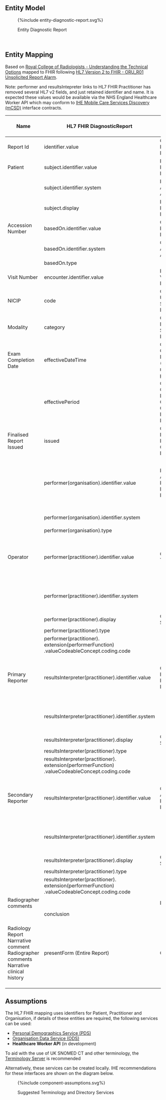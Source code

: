 
## Entity Model

<figure>
{%include entity-diagnostic-report.svg%}
<p id="fX.X.X.X-X" class="figureTitle">Entity Diagnostic Report</p>
</figure>
<br clear="all">

## Entity Mapping

Based on [Royal College of Radiologists - Understanding the Technical Options](https://www.rcr.ac.uk/media/wwtp2mif/rcr-publications_radiology-reporting-networks-understanding-the-technical-options_march-2022.pdf) mapped to FHIR following [HL7 Version 2 to FHIR - ORU_R01 Unsolicited Report Alarm](https://build.fhir.org/ig/HL7/v2-to-fhir/ConceptMap-message-oru-r01-to-bundle.html). 

Note: performer and resultsIntepreter links to HL7 FHIR Practitioner has removed several HL7 v2 fields, and just retained identifier and name. It is expected these values would be available via the NHS England Healthcare Worker API which may conform to [IHE Mobile Care Services Discovery (mCSD)](https://profiles.ihe.net/ITI/mCSD/index.html) interface contracts.

| Name                                                                                           | HL7 FHIR DiagnosticReport                                                                       | HL7 v2 Segment and Name                                     | DICOM                                                                        | Note                                                                                                                                                                                                                                                                                                                                                                                                                 | NHS Data Dictionary                                                                                                                                                            |
|------------------------------------------------------------------------------------------------|-------------------------------------------------------------------------------------------------|-------------------------------------------------------------|------------------------------------------------------------------------------|----------------------------------------------------------------------------------------------------------------------------------------------------------------------------------------------------------------------------------------------------------------------------------------------------------------------------------------------------------------------------------------------------------------------|--------------------------------------------------------------------------------------------------------------------------------------------------------------------------------|
| Report Id                                                                                      | identifier.value                                                                                | OBR-3 Filler Order Number                                   |                                                                              |                                                                                                                                                                                                                                                                                                                                                                                                                      |                                                                                                                                                                                |
| Patient                                                                                        | subject.identifier.value                                                                        | PID-3-1   Patient Identifiers                               |                                                                              | Where PID-3-4 (Assigning Authority) = NHS                                                                                                                                                                                                                                                                                                                                                                            | [NHS NUMBER](https://www.datadictionary.nhs.uk/data_elements/nhs_number.html)                                                                                                  |
|                                                                                                | subject.identifier.system                                                                       | PID-4-4 Assigning Authority                                 |                                                                              | Fixed value `https://fhir.nhs.uk/Id/nhs-number`                                                                                                                                                                                                                                                                                                                                                                      |                                                                                                                                                                                |        
|                                                                                                | subject.display                                                                                 | PID-5      Patient Name                                     |                                                                              |                                                                                                                                                                                                                                                                                                                                                                                                                      |                                                                                                                                                                                |
| Accession Number                                                                               | basedOn.identifier.value                                                                        | ORC-3      Filler Order Number                              | 0008,0050 AccessionNumber                                                    |                                                                                                                                                                                                                                                                                                                                                                                                                      |                                                                                                                                                                                |
|                                                                                                | basedOn.identifier.system                                                                       | ORC-3-4 Assigning Authority                                 | 0008,0051 Assigning Authority                                                | Convert to a FHIR System Uri                                                                                                                                                                                                                                                                                                                                                                                         |                                                                                                                                                                                |
|                                                                                                | basedOn.type                                                                                    |                                                             |                                                                              | Fixed value `ServiceRequest`                                                                                                                                                                                                                                                                                                                                                                                         |                                                                                                                                                                                |
| Visit Number                                                                                   | encounter.identifier.value                                                                      | PV1-19     Visit Number                                     |                                                                              |                                                                                                                                                                                                                                                                                                                                                                                                                      |                                                                                                                                                                                |
| NICIP                                                                                          | code                                                                                            | OBR-4 	Universal Service Identifier                         | 0008,1032                                                                    |                                                                                                                                                                                                                                                                                                                                                                                                                      | [IMAGING CODE (NICIP)](https://www.datadictionary.nhs.uk/data_elements/imaging_code__nicip_.html)                                                                              |                                                                                                                                                                                 
| Modality                                                                                       | category                                                                                        | OBR-24 	Diagnostic Serv Sect ID                             | 0008,0024 [Modality](https://dicom.nema.org/medical/dicom/current/output/chtml/part16/sect_CID_29.html)                                                       |                                                                                                                                                                                                                                                                                                                                                                                                                      |                                                                                                                                                                                |
| Exam Completion Date                                                                           | effectiveDateTime                                                                               | OBR-7	Observation Date/Time (if OBR-8 not present)          |                                                                              | Exam completion date+time by radiographer                                                                                                                                                                                                                                                                                                                                                                            |                                                                                                                                                                                |
|                                                                                                | effectivePeriod                                                                                 | OBR-7 Observation Date/Time OBR-8 Observation End Date/Time |                                                                              |                                                                                                                                                                                                                                                                                                                                                                                                                      |                                                                                                                                                                                |
| Finalised Report Issued                                                                        | issued                                                                                          | OBR-22 Results Rpt/Status Chng – Date/Time                  | DICOM SR Structured Reporting Object                                         |                                                                                                                                                                                                                                                                                                                                                                                                                      |                                                                                                                                                                                |
|                                                                                                | performer(organisation).identifier.value                                                        | PV1-3-4	Assigned Patient Location - Facility                | 0008,0082                                                                    |                                                                                                                                                                                                                                                                                                                                                                                                                      | [SITE CODE (OF IMAGING)](https://www.datadictionary.nhs.uk/data_elements/site_code__of_imaging_.html?hl=site%2Ccode) This is referring to Location codes, ODS codes preferred? | 
|                                                                                                | performer(organisation).identifier.system                                                       |                                                             |                                                                              | Fixed value `https://fhir.nhs.uk/Id/ods-organisation-code`                                                                                                                                                                                                                                                                                                                                                           |                                                                                                                                                                                |
|                                                                                                | performer(organisation).type                                                                    |                                                             |                                                                              | Fixed value `Organization`                                                                                                                                                                                                                                                                                                                                                                                           |                                                                                                                                                                                |
| Operator                                                                                       | performer(practitioner).identifier.value                                                        | OBR-34-1	Technician                                         | 0008,1049 and/or 0008,1070                                                   |                                                                                                                                                                                                                                                                                                                                                                                                                      | See [CONSULTANT CODE](https://www.datadictionary.nhs.uk/data_elements/consultant_code.html) for formats of GMC, HCPC and NMC codes                                             | 
|                                                                                                | performer(practitioner).identifier.system                                                       |                                                             |                                                                              | See NHS England [FHIR Practitioner](https://simplifier.net/guide/NHSDigital/Home/FHIRAssets/AllAssets/Profiles/NHSDigital-Practitioner.guide.md?version=current) identifier guidance. This link is deprecated, find replacement                                                                                                                                                                                      |                                                                                                                                                                                |
|                                                                                                | performer(practitioner).display                                                                 | OBR-34-2 Surname                                            |                                                                              |                                                                                                                                                                                                                                                                                                                                                                                                                      |                                                                                                                                                                                |
|                                                                                                | performer(practitioner).type                                                                    |                                                             |                                                                              | Fixed value `Practitioner`                                                                                                                                                                                                                                                                                                                                                                                           |                                                                                                                                                                                |
|                                                                                                | performer(practitioner).<br/>extension(performerFunction)<br/>.valueCodeableConcept.coding.code |                                                             |                                                                              | Fixed value `SPRF`                                                                                                                                                                                                                                                                                                                                                                                                   |                                                                                                                                                                                |
| Primary Reporter                                                                               | resultsInterpreter(practitioner).identifier.value                                                        | OBR-32-1 Principal Result Interpreter                       | 0008,1062                                                                    |                                                                                                                                                                                                                                                                                                                                                                                                                      | See [CONSULTANT CODE](https://www.datadictionary.nhs.uk/data_elements/consultant_code.html) for formats of GMC, HCPC and NMC codes                                             | 
|                                                                                                | resultsInterpreter(practitioner).identifier.system                                                       |                                                             |                                                                              | See NHS England [FHIR Practitioner](https://simplifier.net/guide/NHSDigital/Home/FHIRAssets/AllAssets/Profiles/NHSDigital-Practitioner.guide.md?version=current) identifier guidance. This link is deprecated, find replacement                                                                                                                                                                                      |                                                                                                                                                                                |
|                                                                                                | resultsInterpreter(practitioner).display                                                                 | OBR-32-2 Surname                                            |                                                                              |                                                                                                                                                                                                                                                                                                                                                                                                                      |                                                                                                                                                                                |
|                                                                                                | resultsInterpreter(practitioner).type                                                                    |                                                             |                                                                              | Fixed value `Practitioner`                                                                                                                                                                                                                                                                                                                                                                                           |                                                                                                                                                                                |
|                                                                                                | resultsInterpreter(practitioner).<br/>extension(performerFunction)<br/>.valueCodeableConcept.coding.code |                                                             |                                                                              | Fixed value `PPRF`                                                                                                                                                                                                                                                                                                                                                                                                   |                                                                                                                                                                                |
| Secondary Reporter                                                                             | resultsInterpreter(practitioner).identifier.value                                                        | OBR-33-1 Assistant Result Interpreter                       | 0008,1062                                                                    |                                                                                                                                                                                                                                                                                                                                                                                                                      | See [CONSULTANT CODE](https://www.datadictionary.nhs.uk/data_elements/consultant_code.html) for formats of GMC, HCPC and NMC codes                                             | 
|                                                                                                | resultsInterpreter(practitioner).identifier.system                                                       |                                                             |                                                                              | See NHS England [FHIR Practitioner](https://simplifier.net/guide/NHSDigital/Home/FHIRAssets/AllAssets/Profiles/NHSDigital-Practitioner.guide.md?version=current) identifier guidance. This link is deprecated, find replacement                                                                                                                                                                                      |                                                                                                                                                                                |
|                                                                                                | resultsInterpreter(practitioner).display                                                                 | OBR-33-2 Surname                                            |                                                                              |                                                                                                                                                                                                                                                                                                                                                                                                                      |                                                                                                                                                                                |
|                                                                                                | resultsInterpreter(practitioner).type                                                                    |                                                             |                                                                              | Fixed value `Practitioner`                                                                                                                                                                                                                                                                                                                                                                                           |                                                                                                                                                                                |
|                                                                                                | resultsInterpreter(practitioner).<br/>extension(performerFunction)<br/>.valueCodeableConcept.coding.code |                                                             |                                                                              | Fixed value `SPRF`                                                                                                                                                                                                                                                                                                                                                                                                   |                                                                                                                                                                                |
| Radiographer comments                                                                          |                                                                                                 | NTE-3                                                       |                                                                              | See note below about FHIR Document                                                                                                                                                                                                                                                                                                                                                                                   |                                                                                                                                                                                |
|                                                                                                | conclusion                                                                                      |                                                        | Is this present?                                                             |                                                                                                                                                                                                                                                                                                                                                                                                                      |                                                                                                                                                                                |  
| Radiology Report Narrrative comment<br/>Radiographer comments<br/>Narrative clinical history   | presentForm (Entire Report)                                                                     |OBX-5 | [DICOM SR](https://www.dicomstandard.org/News-dir/ftsup/docs/sups/sup23.pdf) | If text based, the multiple types here may be better suited to a [FHIR Document](https://hl7.org/fhir/R4/documents.html), see [HL7 Europe Laboratory Report](https://build.fhir.org/ig/hl7-eu/laboratory/). Note DICOM SR and FHIR Documents are similar concepts. <br/><br/> See also [IHE Interactive Multimedia Report (IMR)](https://profiles.ihe.net/RAD/IMR/volume-1.html#1522-imr-actor-options) for options. | 

## Assumptions

The HL7 FHIR mapping uses identifiers for Patient, Practitioner and Organisation, if details of these entities are required, the following services can be used:

- [Personal Demographics Service (PDS)](https://digital.nhs.uk/services/personal-demographics-service)
- [Organisation Data Service (ODS)](https://digital.nhs.uk/services/organisation-data-service)
- **Healthcare Worker API** (in development)

To aid with the use of UK SNOMED CT and other terminology, the [Terminology Server](https://digital.nhs.uk/services/terminology-server) is recommended

Alternatively, these services can be created locally. IHE recommendations for these interfaces are shown on the diagram below. 

<figure>
{%include component-assumptions.svg%}
<p id="fX.X.X.X-X" class="figureTitle">Suggested Terminology and Directory Services</p>
</figure>
<br clear="all">

